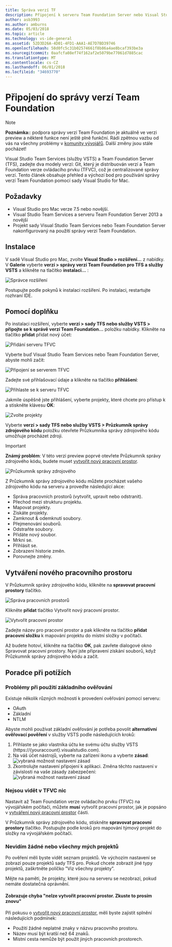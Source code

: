 ```yaml
---
title: Správa verzí TF
description: Připojení k serveru Team Foundation Server nebo Visual Studio Team Services s verzí Team Foundation.
author: asb3993
ms.author: amburns
ms.date: 05/03/2018
ms.topic: article
ms.technology: vs-ide-general
ms.assetid: 52D3D26A-4D01-4FD1-AAA1-AE7D7BD39746
ms.openlocfilehash: 58d0fc5c31b02574661f8b86a4ae8bcaf393be3a
ms.sourcegitcommit: 0aafcfa08ef74f162af2e5079be77061d7885cac
ms.translationtype: MT
ms.contentlocale: cs-CZ
ms.lasthandoff: 06/01/2018
ms.locfileid: "34693770"
---
```

# <a name="connecting-to-team-foundation-version-control"></a>Připojení do správy verzí Team Foundation 

> [!NOTE]
> **Poznámka:**: podpora správy verzí Team Foundation je aktuálně ve verzi preview a některé funkce není ještě plně funkční. Rádi zpětnou vazbu od vás na všechny problémy v [komunity vývojářů](https://developercommunity.visualstudio.com/spaces/41/index.html). Další změny jsou stále pocházet!

Visual Studio Team Services (služby VSTS) a Team Foundation Server (TFS), zadejte dva modely verzí: Git, který je distribuován verzí a Team Foundation verze ovládacího prvku (TFVC), což je centralizované správy verzí. Tento článek obsahuje přehled a výchozí bod pro používání správy verzí Team Foundation pomocí sady Visual Studio for Mac.

## <a name="requirements"></a>Požadavky

* Visual Studio pro Mac verze 7.5 nebo novější.
* Visual Studio Team Services a serveru Team Foundation Server 2013 a novější
* Projekt sady Visual Studio Team Services nebo Team Foundation Server nakonfigurovaný na použití správy verzí Team Foundation.

## <a name="installation"></a>Instalace

V sadě Visual Studio pro Mac, zvolte **Visual Studio > rozšíření...**  z nabídky. V **Galerie** vyberte **verzí > správy verzí Team Foundation pro TFS a služby VSTS** a klikněte na tlačítko **instalaci...** :

  ![Správce rozšíření](media/tfvc-install.png) 

Postupujte podle pokynů k instalaci rozšíření. Po instalaci, restartujte rozhraní IDE.

## <a name="using-the-add-in"></a>Pomocí doplňku

Po instalaci rozšíření, vyberte **verzí > sady TFS nebo služby VSTS > připojte se k správě verzí Team Foundation...**  položku nabídky. Klikněte na tlačítko **přidat** přidat nový účet: 

![Přidání serveru TFVC](media/tfvc-add-remove-server.png)

Vyberte buď Visual Studio Team Services nebo Team Foundation Server, abyste mohli začít:

![Připojení se serverem TFVC](media/tfvc-choose-server-type.png)

Zadejte své přihlašovací údaje a klikněte na tlačítko **přihlášení**: 

![Přihlaste se k serveru TFVC](media/tfvc-login.png)

Jakmile úspěšně jste přihlášení, vyberte projekty, které chcete pro přístup k a stiskněte klávesu **OK**: 

![Zvolte projekty](media/tfvc-choose-projects.png)

Vyberte **verzí > sady TFS nebo služby VSTS > Průzkumník správy zdrojového kódu** položku otevřete Průzkumníka správy zdrojového kódu umožňuje procházet zdroji.

> [!IMPORTANT]
> **Známý problém**: V této verzi preview poprvé otevřete Průzkumník správy zdrojového kódu, budete muset [vytvořit nový pracovní prostor](#creating-a-new-workspace).

![Průzkumník správy zdrojového](media/tfvc-source-explorer.png)

Z Průzkumník správy zdrojového kódu můžete procházet vašeho zdrojového kódu na serveru a proveďte následující akce:

- Správa pracovních prostorů (vytvořit, upravit nebo odstranit).
- Přechod mezi strukturu projektu.
- Mapovat projekty.
- Získáte projekty.
- Zamknout & odemknutí soubory.
- Přejmenování souborů.
- Odstraňte soubory.
- Přidáte nový soubor.
- Mrkni se.
- Přihlásit se.
- Zobrazení historie změn.
- Porovnejte změny.

## <a name="creating-a-new-workspace"></a>Vytváření nového pracovního prostoru

V Průzkumník správy zdrojového kódu, klikněte na **spravovat pracovní prostory** tlačítko. 

![Správa pracovních prostorů](media/tfvc-manage-workspaces.png)

Klikněte **přidat** tlačítko Vytvořit nový pracovní prostor.

![Vytvořit pracovní prostor](media/tfvc-create-workspace.png)

Zadejte název pro pracovní prostor a pak klikněte na tlačítko **přidat pracovní složku** k mapování projektu do místní složky v počítači.

Až budete hotoví, klikněte na tlačítko **OK**, pak zavřete dialogové okno Spravovat pracovní prostory. Nyní jste připravení získání souborů, když Průzkumník správy zdrojového kódu a začít.

## <a name="troubleshooting"></a>Poradce při potížích

### <a name="problems-using-basic-authentication"></a>Problémy při použití základního ověřování

Existuje několik různých možností k provedení ověřování pomocí serveru:

- OAuth
- Základní
- NTLM

Abyste mohli používat základní ověřování je potřeba povolit **alternativní ověřovací pověření** v služby VSTS podle následujících kroků:

1. Přihlaste se jako vlastníka účtu ke svému účtu služby VSTS (https://{youraccount}.visualstudio.com).
2. Na váš účet nástrojů, vyberte na zařízení ikonu a vyberte **zásad**: ![vybraná možnost nastavení zásad](media/tfvc-auth2.png) 
3. Zkontrolujte nastavení připojení k aplikaci. Změna těchto nastavení v závislosti na vaše zásady zabezpečení: ![vybraná možnost nastavení zásad](media/tfvc-auth.png)  

### <a name="i-do-not-see-anything-in-tfvc"></a>Nejsou vidět v TFVC nic

Nastavit až Team Foundation verze ovládacího prvku (TFVC) na vývojářském počítači, můžete **musí** vytvořit pracovní prostor, jak je popsáno v [vytváření nový pracovní prostor](#creating-a-new-workspace) části.

V Průzkumník správy zdrojového kódu, stiskněte **spravovat pracovní prostory** tlačítko. Postupujte podle kroků pro mapování týmový projekt do složky na vývojářském počítači.

### <a name="i-do-not-see-any--all-of-my-projects"></a>Nevidím žádné nebo všechny mých projektů

Po ověření měli byste vidět seznam projektů. Ve výchozím nastavení se zobrazí pouze projektů sady TFS pro. Pokud chcete zobrazit jiné typy projektů, zaškrtněte políčko "Viz všechny projekty".

Mějte na paměti, že projekty, které jsou na serveru se nezobrazí, pokud nemáte dostatečná oprávnění.

#### <a name="i-am-getting-the-error-cannot-create-the-workspace-please-try-again"></a>Zobrazuje chyba "nelze vytvořit pracovní prostor. Zkuste to prosím znovu"

Při pokusu o [vytvořit nový pracovní prostor](#creating-a-new-workspace), měli byste zajistit splnění následujících podmínek:

- Použití žádné neplatné znaky v názvu pracovního prostoru.
- Název musí být kratší než 64 znaků.
- Místní cesta nemůže být použit jiných pracovních prostorech.